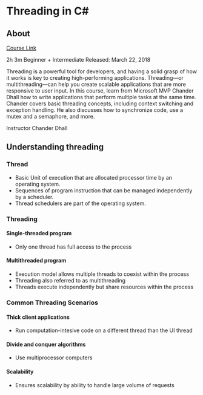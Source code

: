 # Threading in C#

## About

[Course Link](https://www.linkedin.com/learning/threading-in-c-sharp)

2h 3m  Beginner + Intermediate  Released: March 22, 2018  

Threading is a powerful tool for developers, and having a solid grasp of how it works is key to creating high-performing applications. Threading—or multithreading—can help you create scalable applications that are more responsive to user input. In this course, learn from Microsoft MVP Chander Dhall how to write applications that perform multiple tasks at the same time. Chander covers basic threading concepts, including context switching and exception handling. He also discusses how to synchronize code, use a mutex and a semaphore, and more.

Instructor Chander Dhall

## Understanding threading

### Thread

* Basic Unit of execution that are allocated processor time by an operating system.
* Sequences of program instruction that can be managed independently by a scheduler.
* Thread schedulers are part of the operating system.

### Threading

#### Single-threaded program

* Only one thread has full access to the process

#### Multithreaded program

* Execution model allows multiple threads to coexist within the process
* Threading also referred to as multithreading
* Threads execute independently but share resources within the process

### Common Threading Scenarios

#### Thick client applications

* Run computation-intesive code on a different thread than the UI thread

#### Divide and conquer algorithms

* Use multiprocessor computers

#### Scalability

* Ensures scalability by ability to handle large volume of requests
